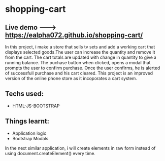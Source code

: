 # shopping-cart
## Live demo --->  https://ealpha072.github.io/shopping-cart/

In this project, i make a store that sells tv sets and add a working cart that displays selected goods.The user can increase the quantity and remove it from the cart. The cart totals are updated with change in quantity to give a running balance. The puchase button when clicked, opens a modal that prompts the user to confirm purchase. Once the user confirms, he is alerted of successfull purchase and his cart cleared. This project is an improved version of the online phone store as it incoporates a cart system.

## Techs used:
  * HTML-JS-BOOTSTRAP
  
## Things learnt:
  * Application logic
  * Bootstrap Modals
  
In the next similar application, i will create elements in raw form instead of using document.createElement() every time.
